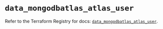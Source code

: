 # `data_mongodbatlas_atlas_user`

Refer to the Terraform Registry for docs: [`data_mongodbatlas_atlas_user`](https://registry.terraform.io/providers/mongodb/mongodbatlas/1.36.0/docs/data-sources/atlas_user).
